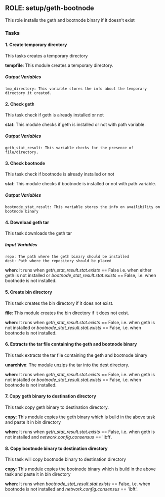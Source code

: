 [//]: # (##############################################################################################)
[//]: # (Copyright Accenture. All Rights Reserved.)
[//]: # (SPDX-License-Identifier: Apache-2.0)
[//]: # (##############################################################################################)

## ROLE: setup/geth-bootnode
This role installs the geth and bootnode binary if it doesn't exist

### Tasks

#### 1. Create temporary directory
This tasks creates a temporary directory 

**tempfile**: This module creates a temporary directory.

##### Output Variables

    tmp_directory: This variable stores the info about the temporary directory it created.

#### 2. Check geth
This task check if geth is already installed or not

**stat**: This module checks if geth is installed or not with path variable.

##### Output Variables
    geth_stat_result: This variable checks for the presence of file/directory.

#### 3. Check bootnode
This task check if bootnode is already installed or not

**stat**: This module checks if bootnode is installed or not with path variable.

##### Output Variables
    bootnode_stat_result: This variable stores the info on availibility on bootnode binary

#### 4. Download geth tar
This task downloads the geth tar

##### Input Variables
    repo: The path where the geth binary should be installed
    dest: Path where the repository should be placed

**when**: It runs when *geth_stat_result.stat.exists* == False i.e. when either geth is not installed or *bootnode_stat_result.stat.exists* == False, i.e. when bootnode is not installed.

#### 5. Create bin directory
This task creates the bin directory if it does not exist.

**file**: This module creates the bin directory if it does not exist.

**when**: It runs when *geth_stat_result.stat.exists* == False, i.e. when geth is not installed or *bootnode_stat_result.stat.exists* == False, i.e. when bootnode is not installed.

#### 6. Extracts the tar file containing the geth and bootnode binary
This task extracts the tar file containing the geth and bootnode binary

**unarchive**: The module unzips the tar into the dest directory.

**when**: It runs when *geth_stat_result.stat.exists* == False, i.e. when geth is not installed or *bootnode_stat_result.stat.exists* == False, i.e. when bootnode is not installed.

#### 7. Copy geth binary to destination directory
This task copy geth binary to destination directory.

**copy**: This module copies the geth binary which is build in the above task and paste it in bin directory

**when**: It runs when *geth_stat_result.stat.exists* == False, i.e. when geth is not installed and *network.config.consensus* == 'ibft'.

#### 8. Copy bootnode binary to destination directory
This task will copy bootnode binary to destination directory

**copy**: This module copies the bootnode binary which is build in the above task and paste it in bin directory

**when**: It runs when *bootnode_stat_result.stat.exists* == False, i.e. when bootnode is not installed and *network.config.consensus* == 'ibft'.
